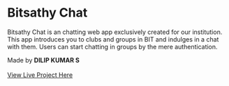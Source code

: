 # Bitsathy Chat

Bitsathy Chat is an chatting web app exclusively created for our institution. This app introduces you to clubs and groups in BIT and indulges in a chat with them. Users can start chatting in groups by the mere authentication.

Made by <b>DILIP KUMAR S </b>
<br></br>
[View Live Project Here](https://bitsathy-chat.web.app/)
